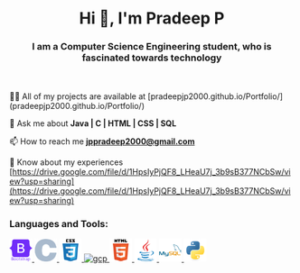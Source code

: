 <h1 align="center">Hi 👋, I'm Pradeep P</h1>
<h3 align="center">I am a Computer Science Engineering student, who is fascinated towards technology</h3>
<br><br>
👨‍💻 All of my projects are available at [pradeepjp2000.github.io/Portfolio/](pradeepjp2000.github.io/Portfolio/)

💬 Ask me about **Java | C | HTML | CSS | SQL**

📫 How to reach me **jppradeep2000@gmail.com**

📄 Know about my experiences [https://drive.google.com/file/d/1HpsIyPjQF8_LHeaU7j_3b9sB377NCbSw/view?usp=sharing](https://drive.google.com/file/d/1HpsIyPjQF8_LHeaU7j_3b9sB377NCbSw/view?usp=sharing)


<h3 align="left">Languages and Tools:</h3>
<p align="left"> <a href="https://getbootstrap.com" target="_blank"> <img src="https://raw.githubusercontent.com/devicons/devicon/master/icons/bootstrap/bootstrap-plain-wordmark.svg" alt="bootstrap" width="40" height="40"/> </a> <a href="https://www.cprogramming.com/" target="_blank"> <img src="https://raw.githubusercontent.com/devicons/devicon/master/icons/c/c-original.svg" alt="c" width="40" height="40"/> </a> <a href="https://www.w3schools.com/css/" target="_blank"> <img src="https://raw.githubusercontent.com/devicons/devicon/master/icons/css3/css3-original-wordmark.svg" alt="css3" width="40" height="40"/> </a> <a href="https://cloud.google.com" target="_blank"> <img src="https://www.vectorlogo.zone/logos/google_cloud/google_cloud-icon.svg" alt="gcp" width="40" height="40"/> </a> <a href="https://www.w3.org/html/" target="_blank"> <img src="https://raw.githubusercontent.com/devicons/devicon/master/icons/html5/html5-original-wordmark.svg" alt="html5" width="40" height="40"/> </a> <a href="https://www.java.com" target="_blank"> <img src="https://raw.githubusercontent.com/devicons/devicon/master/icons/java/java-original.svg" alt="java" width="40" height="40"/> </a> <a href="https://www.mysql.com/" target="_blank"> <img src="https://raw.githubusercontent.com/devicons/devicon/master/icons/mysql/mysql-original-wordmark.svg" alt="mysql" width="40" height="40"/> </a> <a href="https://www.python.org" target="_blank"> <img src="https://raw.githubusercontent.com/devicons/devicon/master/icons/python/python-original.svg" alt="python" width="40" height="40"/> </a> </p>

